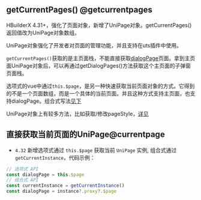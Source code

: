 ## getCurrentPages() @getcurrentpages

<!-- UTSAPIJSON.getCurrentPages.description -->

HBuilderX 4.31+，强化了页面对象，新增了UniPage对象。getCurrentPages()返回值改为UniPage对象数组。

UniPage对象强化了开发者对页面的管理功能，并且支持在uts插件中使用。

`getCurrentPages()`获取的是主页面栈，不能直接获取[dialogPage](./dialog-page.md)页面。拿到主页面UniPage对象后，可以再通过getDialogPages()方法获取这个主页面的子弹窗页面栈。

选项式的vue中通过`this.$page`，是另一种快速获取当前页面对象的方式。它得到的不是一个页面数组，而是一个具体的当前页面。并且这种方式支持主页面，也支持dialogPage。组合式写法[见下](#tips)

<!-- UTSAPIJSON.getCurrentPages.compatibility -->

<!-- UTSAPIJSON.getCurrentPages.param -->

<!-- UTSAPIJSON.getCurrentPages.returnValue -->

<!-- UTSAPIJSON.getCurrentPages.example -->

UniPage对象上有较多方法，比如获取/修改pageStyle，[详见](./unipage/md)

<!-- UTSAPIJSON.getCurrentPages.tutorial -->

<!-- UTSAPIJSON.general_type.name -->

<!-- UTSAPIJSON.general_type.param -->

## 直接获取当前页面的UniPage@currentpage
* `4.32` 新增选项式通过 `this.$page` 获取当前 `UniPage` 实例, 组合式通过`getCurrentInstance`，代码示例：
```js
// 选项式 API
const dialogPage = this.$page
// 组合式 API
const currentInstance = getCurrentInstance()
const dialogPage = instance?.proxy?.$page
```
